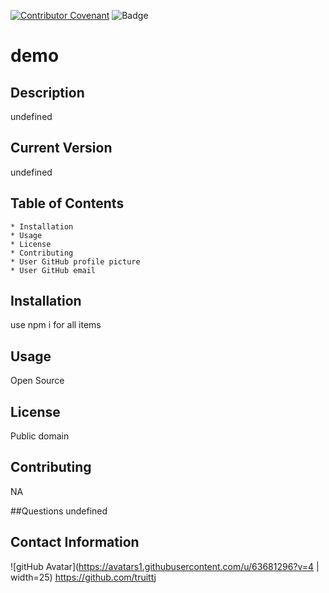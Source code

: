 
[![Contributor Covenant](https://img.shields.io/badge/Contributor%20Covenant-v2.0%20adopted-ff69b4.svg)](code_of_conduct.md)
![Badge](https://img.shields.io/badge/ReadMedemo-undefined-undefined)
# demo

## Description

undefined

## Current Version 

undefined

## Table of Contents

    * Installation
    * Usage
    * License
    * Contributing
    * User GitHub profile picture
    * User GitHub email
                
## Installation

use npm i for all items

## Usage

Open Source

## License

Public domain  

## Contributing

NA

##Questions
undefined

## Contact Information

![gitHub Avatar](https://avatars1.githubusercontent.com/u/63681296?v=4 | width=25)
https://github.com/truittj


